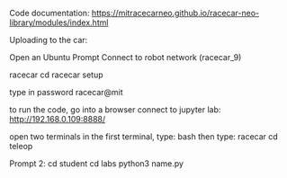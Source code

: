Code documentation: https://mitracecarneo.github.io/racecar-neo-library/modules/index.html

Uploading to the car:

Open an Ubuntu Prompt
Connect to robot network (racecar_9)

racecar cd
racecar setup

type in password racecar@mit

to run the code, go into a browser
connect to jupyter lab: http://192.168.0.109:8888/

open two terminals
in the first terminal, type: bash
then type:
racecar cd 
teleop

Prompt 2:
cd student
cd labs
python3 name.py
